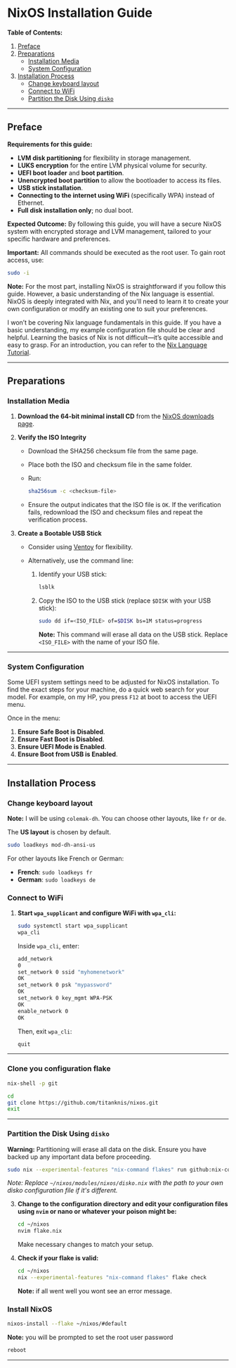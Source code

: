 
# NixOS Installation Guide

**Table of Contents:**

1. [Preface](#preface)
2. [Preparations](#preparations)
   - [Installation Media](#installation-media)
   - [System Configuration](#system-configuration)
3. [Installation Process](#installation-process)
   - [Change keyboard layout](#change-keyboard-layout)
   - [Connect to WiFi](#connect-to-wifi)
   - [Partition the Disk Using `disko`](#partition-the-disk-using-disko)



---

## Preface

**Requirements for this guide:**

- **LVM disk partitioning** for flexibility in storage management.
- **LUKS encryption** for the entire LVM physical volume for security.
- **UEFI boot loader** and **boot partition**.
- **Unencrypted boot partition** to allow the bootloader to access its files.
- **USB stick installation**.
- **Connecting to the internet using WiFi** (specifically WPA) instead of Ethernet.
- **Full disk installation only**; no dual boot.

**Expected Outcome:**
By following this guide, you will have a secure NixOS system with encrypted storage and LVM management, tailored to your specific hardware and preferences.

**Important:** All commands should be executed as the root user. To gain root access, use:
```sh
sudo -i
```

**Note:** For the most part, installing NixOS is straightforward if you follow this guide. However, a basic understanding of the Nix language is essential. NixOS is deeply integrated with Nix, and you'll need to learn it to create your own configuration or modify an existing one to suit your preferences.

I won’t be covering Nix language fundamentals in this guide. If you have a basic understanding, my example configuration file should be clear and helpful. Learning the basics of Nix is not difficult—it’s quite accessible and easy to grasp. For an introduction, you can refer to the [Nix Language Tutorial](https://nix.dev/tutorials/nix-language.html "The official Nix language basics").

---

## Preparations

### Installation Media

1. **Download the 64-bit minimal install CD** from the [NixOS downloads page](https://nixos.org/download.html "Obviously the official download page").

2. **Verify the ISO Integrity**

   - Download the SHA256 checksum file from the same page.
   - Place both the ISO and checksum file in the same folder.
   - Run:

     ```sh
     sha256sum -c <checksum-file>
     ```

   - Ensure the output indicates that the ISO file is `OK`. If the verification fails, redownload the ISO and checksum files and repeat the verification process.

3. **Create a Bootable USB Stick**

   - Consider using [Ventoy](https://www.ventoy.net/en/index.html "Simply install Ventoy on your USB drive and copy any number of ISO files to it. You can then easily boot from any of them.") for flexibility.
   - Alternatively, use the command line:

     1. Identify your USB stick:

        ```sh
        lsblk
        ```

     2. Copy the ISO to the USB stick (replace `$DISK` with your USB stick):

        ```sh
        sudo dd if=<ISO_FILE> of=$DISK bs=1M status=progress
        ```

        **Note:** This command will erase all data on the USB stick. Replace `<ISO_FILE>` with the name of your ISO file.

---

### System Configuration

Some UEFI system settings need to be adjusted for NixOS installation. To find the exact steps for your machine, do a quick web search for your model. For example, on my HP, you press `F12` at boot to access the UEFI menu.

Once in the menu:

1. **Ensure Safe Boot is Disabled**.
2. **Ensure Fast Boot is Disabled**.
3. **Ensure UEFI Mode is Enabled**.
4. **Ensure Boot from USB is Enabled**.

---

## Installation Process
### Change keyboard layout
**Note:** I will be using `colemak-dh`. You can choose other layouts, like `fr` or `de`.

The **US layout** is chosen by default.
```sh
sudo loadkeys mod-dh-ansi-us
```

For other layouts like French or German:
- **French**: `sudo loadkeys fr`
- **German**: `sudo loadkeys de`
### Connect to WiFi

1. **Start `wpa_supplicant` and configure WiFi with `wpa_cli`:**
   ```sh
   sudo systemctl start wpa_supplicant
   wpa_cli
   ```

   Inside `wpa_cli`, enter:
   ```sh
   add_network
   0
   set_network 0 ssid "myhomenetwork"
   OK
   set_network 0 psk "mypassword"
   OK
   set_network 0 key_mgmt WPA-PSK
   OK
   enable_network 0
   OK
   ```

   Then, exit `wpa_cli`:
   ```sh
   quit
   ```

---
### Clone you configuration flake
```sh
nix-shell -p git
```
```sh
cd
git clone https://github.com/titanknis/nixos.git
exit
```
---
### Partition the Disk Using `disko`

**Warning:** Partitioning will erase all data on the disk. Ensure you have backed up any important data before proceeding.
```sh
sudo nix --experimental-features "nix-command flakes" run github:nix-community/disko/latest -- --mode destroy,format,mount ~/nixos/modules/nixos/disko.nix
```
*Note: Replace `~/nixos/modules/nixos/disko.nix` with the path to your own disko configuration file if it's different.*


3. **Change to the configuration directory and edit your configuration files using `nvim` or nano or whatever your poison might be:**
   ```sh
   cd ~/nixos
   nvim flake.nix
   ```

   Make necessary changes to match your setup.
4. **Check if your flake is valid:**
   ```sh
   cd ~/nixos
   nix --experimental-features "nix-command flakes" flake check
   ```
   **Note:** if all went well you wont see an error message.

### Install NixOS
   ```sh
   nixos-install --flake ~/nixos/#default
   ```
   **Note:** you will be prompted to set the root user password

   ```sh
   reboot
   ```

---
